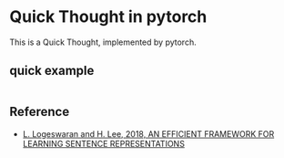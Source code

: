 # Quick Thought in pytorch

This is a Quick Thought, implemented by pytorch.

## quick example

```python
```

## Reference
- [L. Logeswaran and H. Lee, 2018, AN EFFICIENT FRAMEWORK FOR LEARNING SENTENCE REPRESENTATIONS](https://arxiv.org/pdf/1803.02893.pdf)
